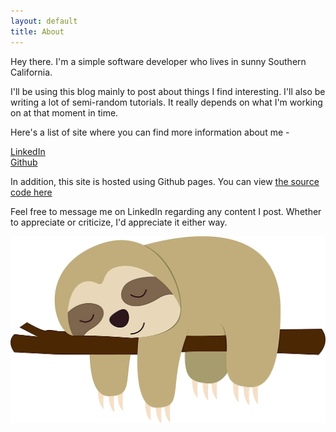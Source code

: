 ```yaml
---
layout: default
title: About
---
```

Hey there. I'm a simple software developer who lives in sunny Southern 
California. 

I'll be using this blog mainly to post about things I find interesting. I'll
also be writing a lot of semi-random tutorials. It really depends on what
I'm working on at that moment in time.

Here's a list of site where you can find more information about me - 

[LinkedIn](https://www.linkedin.com/in/jwang31693) \
[Github](https://github.com/Jeff-Wang93)

In addition, this site is hosted using Github pages. You can view [the source 
code here](https://github.com/Jeff-Wang93/jeff-wang93.github.io)

Feel free to message me on LinkedIn regarding any content I post. Whether to appreciate or
criticize, I'd appreciate it either way.

![](/images/general_images/transparent-sloth.jpg)
